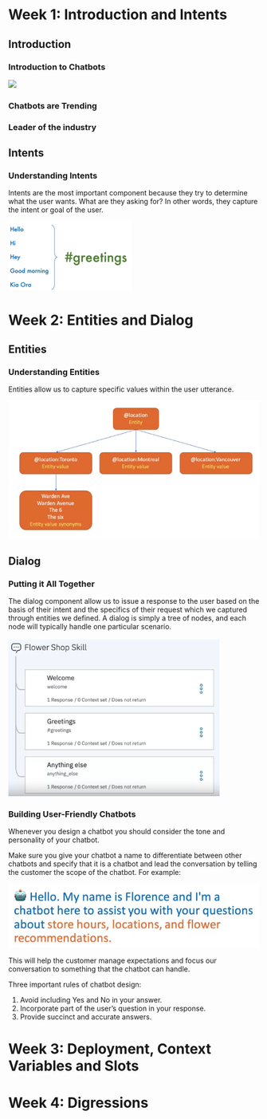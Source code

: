 <h1>Week 1: Introduction and Intents</h1>



<h2>Introduction</h2>


<h3>Introduction to Chatbots</h3>

<img src="../3. Building AI Powered Chatbots Without Programming/images/intents.png">

<h3>Chatbots are Trending</h3>



<h3>Leader of the industry</h3>



<h2>Intents</h2>


<h3>Understanding Intents</h3>

Intents are the most important component because they try to determine what the user wants. What are they asking for? In other words, they capture the intent or goal of the user.

<img src="../3. Building AI Powered Chatbots Without Programming/images/intent_example.png">



<h1>Week 2: Entities and Dialog</h1>



<h2>Entities</h2>


<h3>Understanding Entities</h3>

Entities allow us to capture specific values within the user utterance.

<img src="../3. Building AI Powered Chatbots Without Programming/images/entity_example.png">


<h2>Dialog</h2>


<h3>Putting it All Together</h3>

The dialog component allow us to issue a response to the user based on the basis of their intent and the specifics of their request which we captured through entities we defined. A dialog is simply a tree of nodes, and each node will typically handle one particular scenario.

<img src="../3. Building AI Powered Chatbots Without Programming/images/dialogue_example.png">

<h3>Building User-Friendly Chatbots</h3>

Whenever you design a chatbot you should consider the tone and personality of your chatbot.

Make sure you give your chatbot a name to differentiate between other chatbots and specify that it is a chatbot and lead the conversation by telling the customer the scope of the chatbot. For example:

<img src="../3. Building AI Powered Chatbots Without Programming/images/chatbot_sample.png">

This will help the customer manage expectations and focus our conversation to something that the chatbot can handle.

Three important rules of chatbot design:
1. Avoid including Yes and No in your answer.
2. Incorporate part of the user’s question in your response.
3. Provide succinct and accurate answers.



<h1>Week 3: Deployment, Context Variables and Slots</h1>















<h1>Week 4: Digressions</h1>
